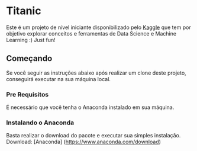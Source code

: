 # Titanic

Este é um projeto de nível iniciante disponibilizado pelo [Kaggle](https://www.kaggle.com/c/titanic) que tem por objetivo explorar conceitos e ferramentas de Data Science e Machine Learning :) Just fun! 

## Começando

Se você seguir as instruções abaixo após realizar um clone deste projeto, conseguirá executar na sua máquina local. 

### Pre Requisitos

É necessário que você tenha o Anaconda instalado em sua máquina.

### Instalando o Anaconda 

Basta realizar o download do pacote e executar sua simples instalação.
Download: [Anaconda] (https://www.anaconda.com/download)



